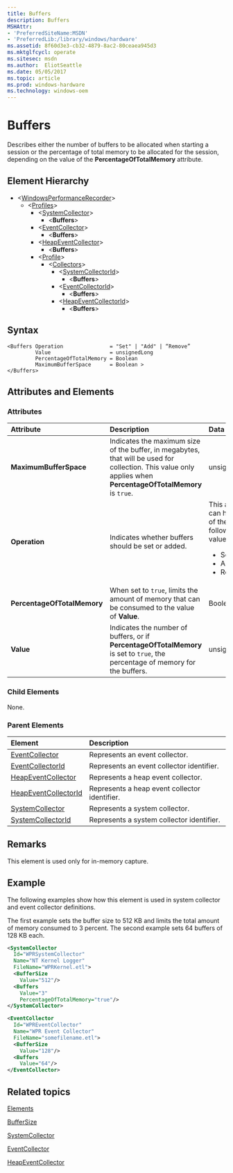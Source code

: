 ```yaml
---
title: Buffers
description: Buffers
MSHAttr:
- 'PreferredSiteName:MSDN'
- 'PreferredLib:/library/windows/hardware'
ms.assetid: 8f60d3e3-cb32-4879-8ac2-80ceaea945d3
ms.mktglfcycl: operate
ms.sitesec: msdn
ms.author:  EliotSeattle
ms.date: 05/05/2017
ms.topic: article
ms.prod: windows-hardware
ms.technology: windows-oem
---
```



# Buffers

Describes either the number of buffers to be allocated when starting a session or the percentage of total memory to be allocated for the session, depending on the value of the **PercentageOfTotalMemory** attribute.


## Element Hierarchy

* &lt;[WindowsPerformanceRecorder](windowsperformancerecorder.md)\>
  * \<[Profiles](profiles.md)\>
    * \<[SystemCollector](systemcollector.md)\>
      * \<**Buffers**\>
    * \<[EventCollector](eventcollector.md)\>
      * \<**Buffers**\>
    * \<[HeapEventCollector](heapeventcollector.md)\>
        * \<**Buffers**\>
    * \<[Profile](profile-wpr.md)\>
      * \<[Collectors](collectors.md)\>
        * \<[SystemCollectorId](systemcollectorid.md)\>
          * \<**Buffers**\>
        * \<[EventCollectorId](eventcollectorid.md)\>
          * \<**Buffers**\>
        * \<[HeapEventCollectorId](heapeventcollectorid.md)\>
          * \<**Buffers**\>


## Syntax

```
<Buffers Operation               = "Set" | "Add" | “Remove”
         Value                   = unsignedLong
         PercentageOfTotalMemory = Boolean
         MaximumBufferSpace      = Boolean >
</Buffers>
```


## Attributes and Elements


### Attributes

| Attribute                   | Description                                                                                                                                                   | Data type                                                                                                 | Required | Default |
| :-------------------------- | :------------------------------------------------------------------------------------------------------------------------------------------------------------ | :-------------------------------------------------------------------------------------------------------- | :------- | :------ |
| **MaximumBufferSpace**      | Indicates the maximum size of the buffer, in megabytes, that will be used for collection. This value only applies when **PercentageOfTotalMemory** is `true`. | unsignedLong                                                                                              | No       |         |
| **Operation**               | Indicates whether buffers should be set or added.                                                                                                             | This attribute can have one of the following values: <ul> <li>Set</li> <li>Add</li> <li>Remove</li> </ul> | No       | Set     |
| **PercentageOfTotalMemory** | When set to `true`, limits the amount of memory that can be consumed to the value of **Value**.                                                               | Boolean                                                                                                   | No       | false   |
| **Value**                   | Indicates the number of buffers, or if **PercentageOfTotalMemory** is set to `true`, the percentage of memory for the buffers.                                | unsignedLong                                                                                              | Yes      |         |


### Child Elements

None.


### Parent Elements

| Element                                         | Description                                   |
|:------------------------------------------------|:----------------------------------------------|
| [EventCollector](eventcollector.md)             | Represents an event collector.                |
| [EventCollectorId](eventcollectorid.md)         | Represents an event collector identifier.     |
| [HeapEventCollector](heapeventcollector.md)     | Represents a heap event collector.            |
| [HeapEventCollectorId](heapeventcollectorid.md) | Represents a heap event collector identifier. |
| [SystemCollector](systemcollector.md)           | Represents a system collector.                |
| [SystemCollectorId](systemcollectorid.md)       | Represents a system collector identifier.     |


## Remarks

This element is used only for in-memory capture.


## Example

The following examples show how this element is used in system collector and event collector definitions.

The first example sets the buffer size to 512 KB and limits the total amount of memory consumed to 3 percent. The second example sets 64 buffers of 128 KB each.

```xml
<SystemCollector
  Id="WPRSystemCollector"
  Name="NT Kernel Logger"
  FileName="WPRKernel.etl">
  <BufferSize
    Value="512"/> 
  <Buffers
    Value="3"
    PercentageOfTotalMemory="true"/>
</SystemCollector>

<EventCollector
  Id="WPREventCollector"
  Name="WPR Event Collector"
  FileName="somefilename.etl">
  <BufferSize
    Value="128"/>
  <Buffers
    Value="64"/>
</EventCollector>
```


## Related topics

[Elements](elements.md)

[BufferSize](buffersize.md)

[SystemCollector](systemcollector.md)

[EventCollector](eventcollector.md)

[HeapEventCollector](heapeventcollector.md)

